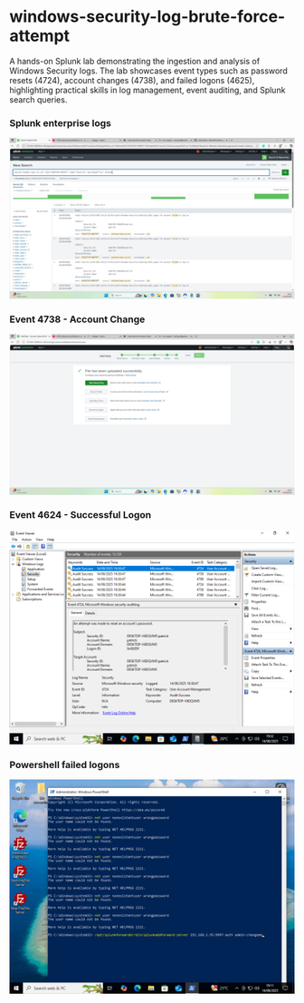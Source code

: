 # windows-security-log-brute-force-attempt
A hands-on Splunk lab demonstrating the ingestion and analysis of Windows Security logs. The lab showcases event types such as password resets (4724), account changes (4738), and failed logons (4625), highlighting practical skills in log management, event auditing, and Splunk search queries.

### Splunk enterprise logs
![Event 4724 Screenshot](screenshot1.png)

### Event 4738 - Account Change
![Event 4738 Screenshot](screenshot2.png)

### Event 4624 - Successful Logon
![Event 4624 Screenshot](screenshot3.png)

### Powershell failed logons
![CSV Export Screenshot](screenshot4.png)
